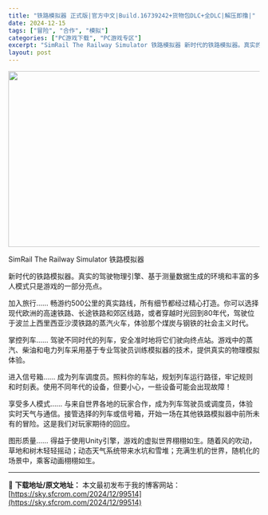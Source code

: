 ```yaml
---
title: "铁路模拟器 正式版|官方中文|Build.16739242+货物包DLC+全DLC|解压即撸|"
date: 2024-12-15
tags: ["冒险", "合作", "模拟"]
categories: ["PC游戏下载", "PC游戏专区"]
excerpt: "SimRail The Railway Simulator 铁路模拟器 新时代的铁路模拟器。真实的驾驶物理引擎、基于测量数据生成的环境和丰富的多人模式只是游戏的一部分亮点。 加入旅行…… 畅游约500公里的真实路线，所有细节都经过精心打造。你可以选择现代欧洲的高速铁路、长途铁路和郊区线路，或者穿越时&hellip;"
layout: post
---
```


<img class="aligncenter size-full wp-image-99504" src="https://sky.sfcrom.com/wp-content/uploads/2024/12/2024121508120415.webp" alt="" width="616" height="353" />

SimRail The Railway Simulator 铁路模拟器

新时代的铁路模拟器。真实的驾驶物理引擎、基于测量数据生成的环境和丰富的多人模式只是游戏的一部分亮点。

加入旅行…… 畅游约500公里的真实路线，所有细节都经过精心打造。你可以选择现代欧洲的高速铁路、长途铁路和郊区线路，或者穿越时光回到80年代，驾驶位于波兰上西里西亚沙漠铁路的蒸汽火车，体验那个煤炭与钢铁的社会主义时代。

掌控列车…… 驾驶不同时代的列车，安全准时地将它们驶向终点站。游戏中的蒸汽、柴油和电力列车采用基于专业驾驶员训练模拟器的技术，提供真实的物理模拟体验。

进入信号箱…… 成为列车调度员。照料你的车站，规划列车运行路径，牢记规则和时刻表。使用不同年代的设备，但要小心，一些设备可能会出现故障！

享受多人模式…… 与来自世界各地的玩家合作，成为列车驾驶员或调度员，体验实时天气与通信。接管选择的列车或信号箱，开始一场在其他铁路模拟器中前所未有的冒险。这是我们对玩家期待的回应。

图形质量…… 得益于使用Unity引擎，游戏的虚拟世界栩栩如生。随着风的吹动，草地和树木轻轻摇动；动态天气系统带来水坑和雪堆；充满生机的世界，随机化的场景中，乘客动画栩栩如生。

---
📖 **下载地址/原文地址：** 本文最初发布于我的博客网站：[https://sky.sfcrom.com/2024/12/99514](https://sky.sfcrom.com/2024/12/99514)
